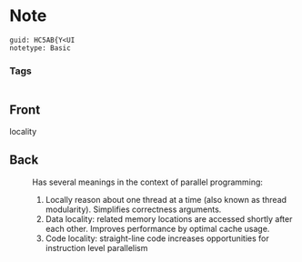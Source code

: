 # Note
```
guid: HC5AB{Y<UI
notetype: Basic
```

### Tags
```
```

## Front
locality

## Back
<dd>
<div>Has several meanings in the context of parallel programming:</div>
<ol>
<li>Locally reason about one thread at a time (also known as thread modularity). Simplifies correctness arguments.</li>
<li>Data locality: related memory locations are accessed shortly after each other. Improves performance by optimal cache usage.</li>
<li>Code locality: straight-line code increases opportunities for instruction level parallelism</li>
</ol></dd>
